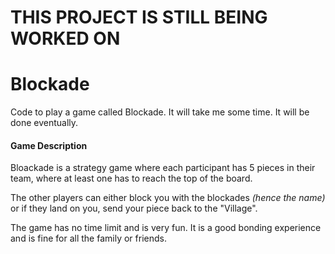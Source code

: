 # THIS PROJECT IS STILL BEING WORKED ON


# Blockade
Code to play a game called Blockade. It will take me some time. It will be done eventually.

#### Game Description

Bloackade is a strategy game where each participant has 5 pieces in their team, where at least one has to reach the top of the board. 

The other players can either block you with the blockades *(hence the name)* or if they land on you, send your piece back to the "Village". 

The game has no time limit and is very fun. It is a good bonding experience and is fine for all the family or friends. 


